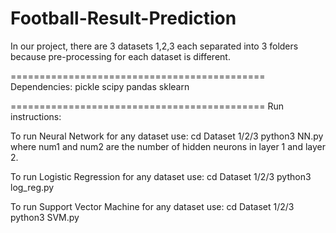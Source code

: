 # Football-Result-Prediction

In our project, there are 3 datasets 1,2,3 each separated into 3 folders because pre-processing for each dataset is different.

============================================
Dependencies:
pickle
scipy
pandas
sklearn

============================================
Run instructions:

To run Neural Network for any dataset use:
cd Dataset 1/2/3
python3 NN.py <num1> <num2>
where num1 and num2 are the number of hidden neurons in layer 1 and layer 2.

To run Logistic Regression for any dataset use:
cd Dataset 1/2/3
python3 log_reg.py

To run Support Vector Machine for any dataset use:
cd Dataset 1/2/3
python3 SVM.py
